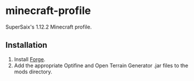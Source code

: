 # minecraft-profile
SuperSaix's 1.12.2 Minecraft profile.

## Installation
1. Install [Forge](https://files.minecraftforge.net/maven/net/minecraftforge/forge/index_1.12.2.html).
2. Add the appropriate Optifine and Open Terrain Generator .jar files to the mods directory.

